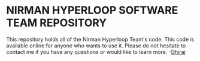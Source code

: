 # NIRMAN HYPERLOOP SOFTWARE TEAM REPOSITORY
This repository holds all of the Nirman Hyperloop Team's code. This code is available online for anyone who wants to use it. Please do not hesitate to contact me if you have any questions or would like to learn more. -[Dhiraj](https://github.com/DhirajChauhan40)





